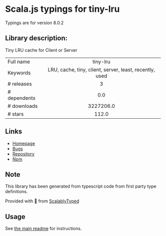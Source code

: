 
# Scala.js typings for tiny-lru

Typings are for version 8.0.2

## Library description:
Tiny LRU cache for Client or Server

|                    |                 |
| ------------------ | :-------------: |
| Full name          | tiny-lru |
| Keywords           | LRU, cache, tiny, client, server, least, recently, used |
| # releases         | 3 |
| # dependents       | 0.0 |
| # downloads        | 3227206.0 |
| # stars            | 112.0 |

## Links
- [Homepage](https://github.com/avoidwork/tiny-lru)
- [Bugs](https://github.com/avoidwork/tiny-lru/issues)
- [Repository](https://github.com/avoidwork/tiny-lru)
- [Npm](https://www.npmjs.com/package/tiny-lru)
    


## Note
This library has been generated from typescript code from first party type definitions.

Provided with :purple_heart: from [ScalablyTyped](https://github.com/oyvindberg/ScalablyTyped)

## Usage
See [the main readme](../../readme.md) for instructions.


